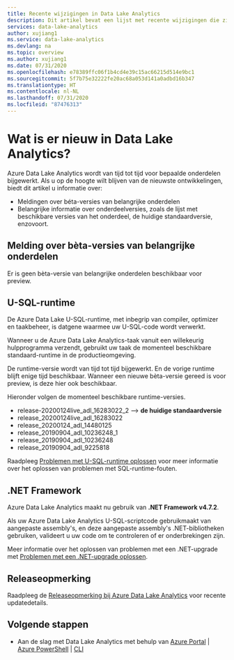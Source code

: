 ```yaml
---
title: Recente wijzigingen in Data Lake Analytics
description: Dit artikel bevat een lijst met recente wijzigingen die zijn aangebracht in Data Lake Analytics. De lijst wordt steeds bijgewerkt.
services: data-lake-analytics
author: xujiang1
ms.service: data-lake-analytics
ms.devlang: na
ms.topic: overview
ms.author: xujiang1
ms.date: 07/31/2020
ms.openlocfilehash: e78389ffc06f1b4cd4e39c15ac66215d514e9bc1
ms.sourcegitcommit: 5f7b75e32222fe20ac68a053d141a0adbd16b347
ms.translationtype: HT
ms.contentlocale: nl-NL
ms.lasthandoff: 07/31/2020
ms.locfileid: "87476313"
---
```

# <a name="whats-new-in-data-lake-analytics"></a>Wat is er nieuw in Data Lake Analytics?

Azure Data Lake Analytics wordt van tijd tot tijd voor bepaalde onderdelen bijgewerkt. Als u op de hoogte wilt blijven van de nieuwste ontwikkelingen, biedt dit artikel u informatie over:

- Meldingen over béta-versies van belangrijke onderdelen
- Belangrijke informatie over onderdeelversies, zoals de lijst met beschikbare versies van het onderdeel, de huidige standaardversie, enzovoort.


## <a name="notification-of-key-component-beta-preview"></a>Melding over bèta-versies van belangrijke onderdelen

Er is geen bèta-versie van belangrijke onderdelen beschikbaar voor preview. 

## <a name="u-sql-runtime"></a>U-SQL-runtime

De Azure Data Lake U-SQL-runtime, met inbegrip van compiler, optimizer en taakbeheer, is datgene waarmee uw U-SQL-code wordt verwerkt.

Wanneer u de Azure Data Lake Analytics-taak vanuit een willekeurig hulpprogramma verzendt, gebruikt uw taak de momenteel beschikbare standaard-runtime in de productieomgeving. 

De runtime-versie wordt van tijd tot tijd bijgewerkt. En de vorige runtime blijft enige tijd beschikbaar. Wanneer een nieuwe bèta-versie gereed is voor preview, is deze hier ook beschikbaar.

Hieronder volgen de momenteel beschikbare runtime-versies.

- release-20200124live_adl_16283022_2 --> **de huidige standaardversie**
- release_20200124live_adl_16283022
- release_20200124_adl_14480125
- release_20190904_adl_10236248_1
- release_20190904_adl_10236248
- release_20190904_adl_9225818

Raadpleeg [Problemen met U-SQL-runtime oplossen](runtime-troubleshoot.md) voor meer informatie over het oplossen van problemen met SQL-runtime-fouten.

## <a name="net-framework"></a>.NET Framework

Azure Data Lake Analytics maakt nu gebruik van **.NET Framework v4.7.2**. 

Als uw Azure Data Lake Analytics U-SQL-scriptcode gebruikmaakt van aangepaste assembly's, en deze aangepaste assembly's .NET-bibliotheken gebruiken, valideert u uw code om te controleren of er onderbrekingen zijn.

Meer informatie over het oplossen van problemen met een .NET-upgrade met [Problemen met een .NET-upgrade oplossen](runtime-troubleshoot.md).

## <a name="release-note"></a>Releaseopmerking

Raadpleeg de [Releaseopmerking bij Azure Data Lake Analytics](https://github.com/Azure/AzureDataLake/tree/master/docs/Release_Notes) voor recente updatedetails.


## <a name="next-steps"></a>Volgende stappen

* Aan de slag met Data Lake Analytics met behulp van [Azure Portal](data-lake-analytics-get-started-portal.md) | [Azure PowerShell](data-lake-analytics-get-started-powershell.md) | [CLI](data-lake-analytics-get-started-cli.md)


